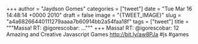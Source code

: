 
+++
author = "Jaydson Gomes"
categories = ["tweet"]
date = "Tue Mar 16 14:48:14 +0000 2010"
draft = false
image = "{TWEET_IMAGE}"
slug = "a4a68266440111279aaaa7b60914bb2a54faa18f"
tags = ["tweet"]
title = """Massa! RT: @igorescobar: ..."""
+++
Massa! RT: @igorescobar: 12 Amazing and Creative Javascript Games http://bit.ly/aw8PJa #js #games
